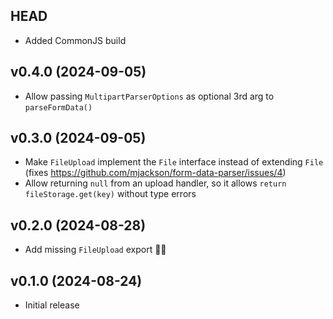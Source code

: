 ## HEAD

- Added CommonJS build

## v0.4.0 (2024-09-05)

- Allow passing `MultipartParserOptions` as optional 3rd arg to `parseFormData()`

## v0.3.0 (2024-09-05)

- Make `FileUpload` implement the `File` interface instead of extending `File` (fixes https://github.com/mjackson/form-data-parser/issues/4)
- Allow returning `null` from an upload handler, so it allows `return fileStorage.get(key)` without type errors

## v0.2.0 (2024-08-28)

- Add missing `FileUpload` export 🤦‍♂️

## v0.1.0 (2024-08-24)

- Initial release
